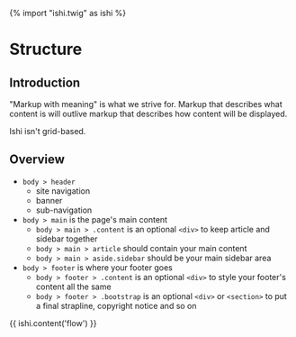 {% import "ishi.twig" as ishi %}
# Structure

## Introduction

<p class="p--leader">"Markup with meaning" is what we strive for. Markup that describes what content is will outlive markup that describes how content will be displayed.</p>

Ishi isn't grid-based.

## Overview

* `body > header`
  * site navigation
  * banner
  * sub-navigation
* `body > main` is the page's main content
  * `body > main > .content` is an optional `<div>` to keep article and sidebar together
  * `body > main > article` should contain your main content
  * `body > main > aside.sidebar` should be your main sidebar area
* `body > footer` is where your footer goes
  * `body > footer > .content` is an optional `<div>` to style your footer's content all the same
  * `body > footer > .bootstrap` is an optional `<div>` or `<section>` to put a final strapline, copyright notice and so on

{{ ishi.content('flow') }}

